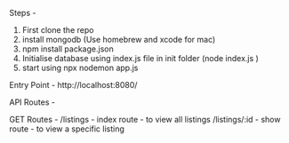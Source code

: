 Steps - 
1) First clone the repo
2) install mongodb  (Use homebrew and xcode for mac)
3) npm install package.json
4) Initialise database using index.js file in init folder (node index.js )
5) start using npx nodemon app.js

Entry Point - http://localhost:8080/

API Routes - 

GET Routes - 
/listings - index route - to view all listings
/listings/:id - show route - to view a specific listing
